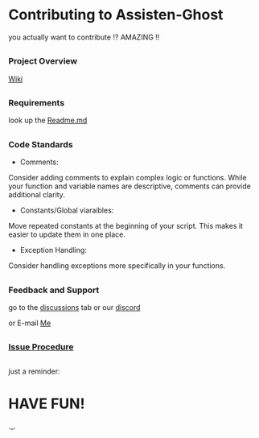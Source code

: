 # Contributing to Assisten-Ghost


you actually want to contribute !? AMAZING !!
## 
### Project Overview

[Wiki](https://github.com/TobiasDemuth/Assistent-Ghost/wiki)

## 
### Requirements

look up the [Readme.md](https://github.com/TobiasDemuth/Assistent-Ghost/blob/main/README.md)
##
### Code Standards

- Comments:

Consider adding comments to explain complex logic or functions. While your function and variable names are descriptive, comments can provide additional clarity.

- Constants/Global viaraibles:
  
Move repeated constants at the beginning of your script. This makes it easier to update them in one place.

- Exception Handling: 

Consider handling exceptions more specifically in your functions.
##
### Feedback and Support
  go to the 
  [discussions](https://github.com/TobiasDemuth/Assistent-Ghost/discussions)
  tab or our
  [discord](https://discord.gg/MsnN5sk6ym)
  
  or E-mail
  [Me](https://github.com/TobiasDemuth)

##
### [Issue Procedure](https://github.com/TobiasDemuth/Assistent-Ghost/tree/documentation-addition/.github/ISSUE_TEMPLATE)
##
just a reminder:
# HAVE FUN!

._.

